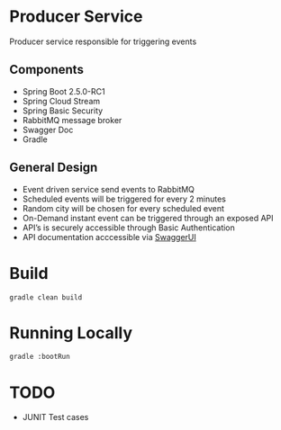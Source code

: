# Producer Service
 Producer service responsible for triggering events

## Components
* Spring Boot 2.5.0-RC1
* Spring Cloud Stream
* Spring Basic Security
* RabbitMQ message broker
* Swagger Doc
* Gradle

## General Design
* Event driven service send events to RabbitMQ
* Scheduled events will be triggered for every 2 minutes
* Random city will be chosen for every scheduled event 
* On-Demand instant event can be triggered through an exposed API
* API’s is securely accessible through Basic Authentication 
* API documentation acccessible via [SwaggerUI](http://localhost:8080/swagger-ui.html) 

# Build
```gradle clean build```

# Running Locally

```gradle :bootRun```

# TODO
* JUNIT Test cases
